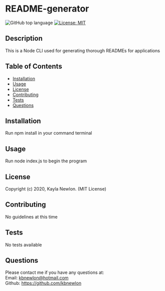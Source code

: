 # README-generator
![GitHub top language](https://img.shields.io/github/languages/top/kbnewlon/README-generator)
[![License: MIT](https://img.shields.io/badge/License-MIT-yellow.svg)](https://opensource.org/licenses/MIT)
       
## Description 
This is a Node CLI used for generating thorough READMEs for applications

## Table of Contents 
* [Installation](#Installation)
* [Usage](#Usage)
* [License](#License)
* [Contributing](#Contributing)
* [Tests](#Tests)
* [Questions](#Questions)

## Installation
Run npm install in your command terminal

## Usage
Run node index.js to begin the program

## License
Copyright (c) 2020, Kayla Newlon. (MIT License)

## Contributing 
No guidelines at this time 

## Tests
No tests available

## Questions 
Please contact me if you have any questions at:
<br>Email: kbnewlon@hotmail.com
<br>Github: https://github.com/kbnewlon
